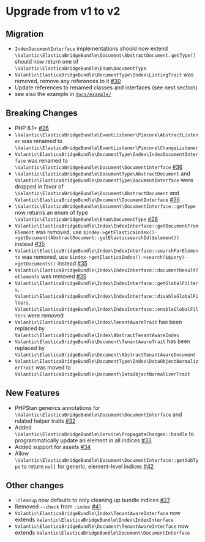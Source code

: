 # Upgrade from v1 to v2


## Migration

- `IndexDocumentInterface` implementations should now extend `\Valantic\ElasticaBridgeBundle\Document\AbstractDocument`. `getType()` should now return one of `\Valantic\ElasticaBridgeBundle\Enum\DocumentType`
- `Valantic\ElasticaBridgeBundle\DocumentType\Index\ListingTrait` was removed, remove any references to it [#30](https://github.com/valantic/pimcore-elastica-bridge/issues/30)
- Update references to renamed classes and interfaces (see next section)
- see also the example in [`docs/example/`](./docs/example/)

## Breaking Changes

- PHP 8.1+ [#26](https://github.com/valantic/pimcore-elastica-bridge/issues/26)
- `\Valantic\ElasticaBridgeBundle\EventListener\Pimcore\AbstractListener` was renamed to `\Valantic\ElasticaBridgeBundle\EventListener\Pimcore\ChangeListener`
- `Valantic\ElasticaBridgeBundle\DocumentType\Index\IndexDocumentInterface` was renamed to `\Valantic\ElasticaBridgeBundle\Document\DocumentInterface` [#36](https://github.com/valantic/pimcore-elastica-bridge/issues/36)
- `\Valantic\ElasticaBridgeBundle\DocumentType\AbstractDocument` and `Valantic\ElasticaBridgeBundle\DocumentType\DocumentInterface` were dropped in favor of `\Valantic\ElasticaBridgeBundle\Document\AbstractDocument` and `Valantic\ElasticaBridgeBundle\Document\DocumentInterface` [#36](https://github.com/valantic/pimcore-elastica-bridge/issues/36)
- `\Valantic\ElasticaBridgeBundle\Document\DocumentInterface::getType` now returns an enum of type `\Valantic\ElasticaBridgeBundle\Enum\DocumentType` [#28](https://github.com/valantic/pimcore-elastica-bridge/issues/28)
- `Valantic\ElasticaBridgeBundle\Index\IndexInterface::getDocumentFromElement` was removed, use `$index->getElasticaIndex()->getDocument(AbstractDocument::getElasticsearchId($element))` instead [#35](https://github.com/valantic/pimcore-elastica-bridge/issues/35)
- `Valantic\ElasticaBridgeBundle\Index\IndexInterface::searchForElements` was removed, use `$index->getElasticaIndex()->search($query)->getDocuments()` instead [#35](https://github.com/valantic/pimcore-elastica-bridge/issues/35)
- `Valantic\ElasticaBridgeBundle\Index\IndexInterface::documentResultToElements` was removed [#35](https://github.com/valantic/pimcore-elastica-bridge/issues/35)
- `Valantic\ElasticaBridgeBundle\Index\IndexInterface::getGlobalFilters`, `Valantic\ElasticaBridgeBundle\Index\IndexInterface::disableGlobalFilters`, `Valantic\ElasticaBridgeBundle\Index\IndexInterface::enableGlobalFilters` were removed
- `Valantic\ElasticaBridgeBundle\Index\TenantAwareTrait` has been replaced by `Valantic\ElasticaBridgeBundle\Index\AbstractTenantAwareIndex`
- `Valantic\ElasticaBridgeBundle\Document\TenantAwareTrait` has been replaced by `Valantic\ElasticaBridgeBundle\Document\AbstractTenantAwareDocument`
- `Valantic\ElasticaBridgeBundle\DocumentType\Index\DataObjectNormalizerTrait` was moved to `Valantic\ElasticaBridgeBundle\Document\DataObjectNormalizerTrait`

## New Features

- PHPStan generics annotations for `\Valantic\ElasticaBridgeBundle\Document\DocumentInterface` and related helper traits [#32](https://github.com/valantic/pimcore-elastica-bridge/issues/32)
- Added `\Valantic\ElasticaBridgeBundle\Service\PropagateChanges::handle` to programmatically update an element in all indices [#33](https://github.com/valantic/pimcore-elastica-bridge/issues/33)
- Added support for assets [#34](https://github.com/valantic/pimcore-elastica-bridge/issues/34)
- Allow `\Valantic\ElasticaBridgeBundle\Document\DocumentInterface::getSubType` to return `null` for generic, element-level indices [#42](https://github.com/valantic/pimcore-elastica-bridge/issues/42)

## Other changes

- `:cleanup` now defaults to only cleaning up bundle indices [#27](https://github.com/valantic/pimcore-elastica-bridge/issues/27)
- Removed `--check` from `:index` [#41](https://github.com/valantic/pimcore-elastica-bridge/issues/41)
- `Valantic\ElasticaBridgeBundle\Index\TenantAwareInterface` now extends `Valantic\ElasticaBridgeBundle\Index\IndexInterface`
- `Valantic\ElasticaBridgeBundle\Document\TenantAwareInterface` now extends `Valantic\ElasticaBridgeBundle\Document\DocumentInterface`
